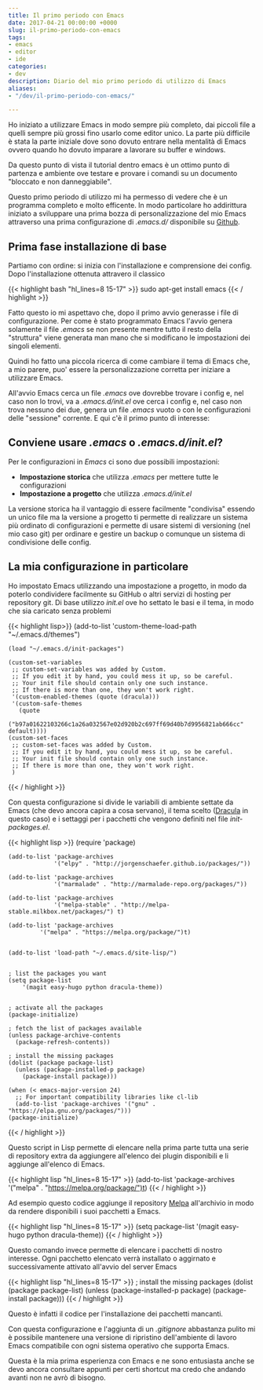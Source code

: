 ```yaml
---
title: Il primo periodo con Emacs
date: 2017-04-21 00:00:00 +0000
slug: il-primo-periodo-con-emacs
tags:
- emacs
- editor
- ide
categories:
- dev
description: Diario del mio primo periodo di utilizzo di Emacs
aliases:
- "/dev/il-primo-periodo-con-emacs/"

---
```

Ho iniziato a utilizzare Emacs in modo sempre più completo, dai piccoli file a quelli sempre più grossi fino  usarlo come editor unico.
La parte più difficile è stata la parte iniziale dove sono dovuto entrare nella mentalità di Emacs ovvero quando ho dovuto imparare a lavorare su buffer e windows.

<!-- more-->

Da questo punto di vista il tutorial dentro emacs è un ottimo punto di partenza e ambiente ove testare e provare i comandi su un documento "bloccato e non danneggiabile".


Questo primo periodo di utilizzo mi ha permesso di vedere che è un programma completo e molto efficente. In modo particolare ho addirittura iniziato a sviluppare una prima bozza di personalizzazione del mio Emacs attraverso una prima configurazione di _.emacs.d/_ disponibile su [Github](https://github.com/fundor333/emacs.d).


## Prima fase installazione di base

Partiamo con ordine: si inizia con l'installazione e comprensione dei config.
Dopo l'installazione ottenuta attravero il classico

{{< highlight bash "hl_lines=8 15-17" >}}
	sudo apt-get install emacs
{{< / highlight >}}

Fatto questo io mi aspettavo che, dopo il primo avvio generasse i file di configurazione. Per come è stato programmato Emacs l'avvio genera solamente il file _.emacs_ se non presente mentre tutto il resto della "struttura" viene generata man mano che si modificano le impostazioni dei singoli elementi.

Quindi ho fatto una piccola ricerca di come cambiare il tema di Emacs che, a mio parere, puo' essere la personalizzazione corretta per iniziare a utilizzare Emacs.

All'avvio Emacs cerca un file _.emacs_ ove dovrebbe trovare i config e, nel caso non lo trovi, va a _.emacs.d/init.el_ ove cerca i config e, nel caso non trova nessuno dei due, genera un file _.emacs_ vuoto o con le configurazioni delle "sessione" corrente. E qui c'è il primo punto di interesse:

## Conviene usare _.emacs_ o _.emacs.d/init.el_?
Per le configurazioni in _Emacs_ ci sono due possibili impostazioni:

 * **Impostazione storica** che utilizza _.emacs_ per mettere tutte le configurazioni
 * **Impostazione a progetto** che utilizza _.emacs.d/init.el_

La versione storica ha il vantaggio di essere facilmente "condivisa" essendo un unico file ma la versione a progetto ti permette di realizzare un sistema più ordinato di configurazioni e permette di usare sistemi di versioning (nel mio caso git) per ordinare e gestire un backup o comunque un sistema di condivisione delle config.

## La mia configurazione in particolare

Ho impostato Emacs utilizzando una impostazione a progetto, in modo da poterlo condividere facilmente su GitHub o altri servizi di hosting per repository git.
Di base utilizzo _init.el_ ove ho settato le basi e il tema, in modo che sia caricato senza problemi

{{< highlight lisp>}}
    (add-to-list 'custom-theme-load-path "~/.emacs.d/themes")

    (load "~/.emacs.d/init-packages")

    (custom-set-variables
     ;; custom-set-variables was added by Custom.
     ;; If you edit it by hand, you could mess it up, so be careful.
     ;; Your init file should contain only one such instance.
     ;; If there is more than one, they won't work right.
     '(custom-enabled-themes (quote (dracula)))
     '(custom-safe-themes
       (quote
        ("b97a01622103266c1a26a032567e02d920b2c697ff69d40b7d9956821ab666cc" default))))
    (custom-set-faces
     ;; custom-set-faces was added by Custom.
     ;; If you edit it by hand, you could mess it up, so be careful.
     ;; Your init file should contain only one such instance.
     ;; If there is more than one, they won't work right.
     )
{{< / highlight >}}


Con questa configurazione si divide le variabili di ambiente settate da Emacs (che devo ancora capira a cosa servano), il tema scelto ([Dracula](https://draculatheme.com/emacs) in questo caso) e i settaggi per i pacchetti che vengono definiti nel file _init-packages.el_.

{{< highlight lisp >}}
    (require 'package)

    (add-to-list 'package-archives
                 '("elpy" . "http://jorgenschaefer.github.io/packages/"))

    (add-to-list 'package-archives
                 '("marmalade" . "http://marmalade-repo.org/packages/"))

    (add-to-list 'package-archives
                 '("melpa-stable" . "http://melpa-stable.milkbox.net/packages/") t)

    (add-to-list 'package-archives
    	     '("melpa" . "https://melpa.org/package/")t)


    (add-to-list 'load-path "~/.emacs.d/site-lisp/")


    ; list the packages you want
    (setq package-list
        '(magit easy-hugo python dracula-theme))


    ; activate all the packages
    (package-initialize)

    ; fetch the list of packages available
    (unless package-archive-contents
      (package-refresh-contents))

    ; install the missing packages
    (dolist (package package-list)
      (unless (package-installed-p package)
        (package-install package)))

    (when (< emacs-major-version 24)
      ;; For important compatibility libraries like cl-lib
      (add-to-list 'package-archives '("gnu" . "https://elpa.gnu.org/packages/")))
    (package-initialize)
{{< / highlight >}}


Questo script in Lisp permette di elencare nella prima parte tutta una serie di repository extra da aggiungere all'elenco dei plugin disponibili e li aggiunge all'elenco di Emacs.

{{< highlight lisp "hl_lines=8 15-17" >}}
    (add-to-list 'package-archives
    	     '("melpa" . "https://melpa.org/package/")t)
{{< / highlight >}}

Ad esempio questo codice aggiunge il repository [Melpa](https://melpa.org/) all'archivio in modo da rendere disponibili i suoi pacchetti a Emacs.

{{< highlight lisp "hl_lines=8 15-17" >}}
   (setq package-list
   	 '(magit easy-hugo python dracula-theme))
{{< / highlight >}}

Questo comando invece permette di elencare i pacchetti di nostro interesse. Ogni pacchetto elencato verrà installato o aggirnato e successivamente attivato all'avvio del server Emacs

{{< highlight lisp "hl_lines=8 15-17" >}}
    ; install the missing packages
    (dolist (package package-list)
      (unless (package-installed-p package)
        (package-install package)))
{{< / highlight >}}


Questo è infatti il codice per l'installazione dei pacchetti mancanti.

Con questa configurazione e l'aggiunta di un _.gitignore_ abbastanza pulito mi è possibile mantenere una versione di ripristino dell'ambiente di lavoro Emacs compatibile con ogni sistema operativo che supporta Emacs.

Questa è la mia prima esperienza con Emacs e ne sono entusiasta anche se devo ancora consultare appunti per certi shortcut ma credo che andando avanti non ne avrò di bisogno.
